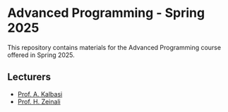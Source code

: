 # Advanced Programming - Spring 2025

This repository contains materials for the Advanced Programming course offered in Spring 2025.

## Lecturers

* [Prof. A. Kalbasi](https://www.linkedin.com/in/amir-kalbasi-2235a271)
* [Prof. H. Zeinali](https://www.linkedin.com/in/hossein-zeinali-2342aa78)

